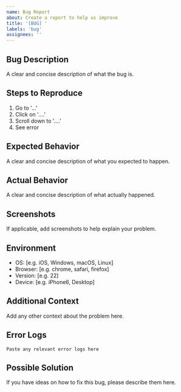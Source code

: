 ```yaml
---
name: Bug Report
about: Create a report to help us improve
title: '[BUG] '
labels: 'bug'
assignees: ''
---
```


## Bug Description

A clear and concise description of what the bug is.

## Steps to Reproduce

1. Go to '...'
2. Click on '....'
3. Scroll down to '....'
4. See error

## Expected Behavior

A clear and concise description of what you expected to happen.

## Actual Behavior

A clear and concise description of what actually happened.

## Screenshots

If applicable, add screenshots to help explain your problem.

## Environment

- OS: [e.g. iOS, Windows, macOS, Linux]
- Browser: [e.g. chrome, safari, firefox]
- Version: [e.g. 22]
- Device: [e.g. iPhone6, Desktop]

## Additional Context

Add any other context about the problem here.

## Error Logs

```
Paste any relevant error logs here
```

## Possible Solution

If you have ideas on how to fix this bug, please describe them here.